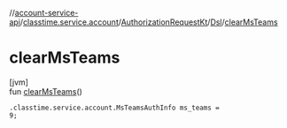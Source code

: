 //[account-service-api](../../../../index.md)/[classtime.service.account](../../index.md)/[AuthorizationRequestKt](../index.md)/[Dsl](index.md)/[clearMsTeams](clear-ms-teams.md)

# clearMsTeams

[jvm]\
fun [clearMsTeams](clear-ms-teams.md)()

<code>.classtime.service.account.MsTeamsAuthInfo ms_teams = 9;</code>
